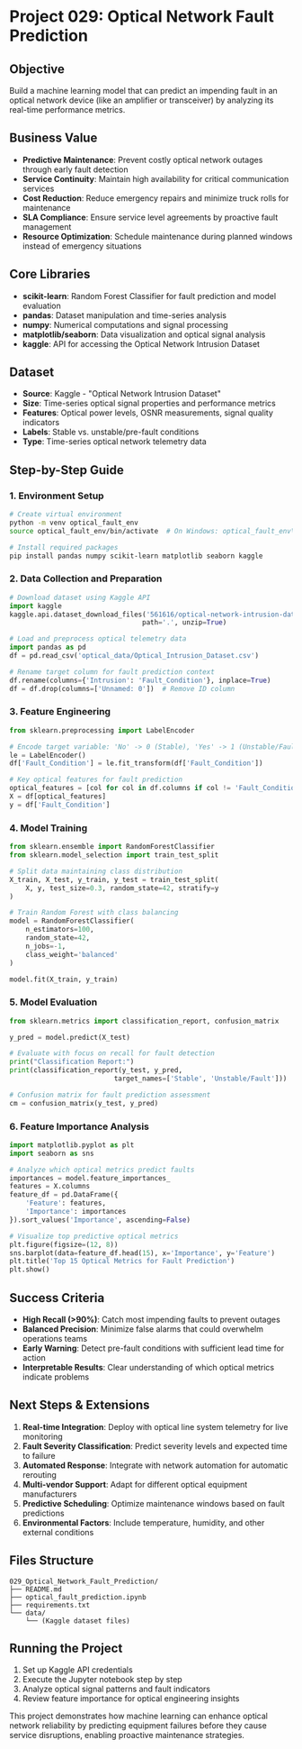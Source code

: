 # Project 029: Optical Network Fault Prediction

## Objective
Build a machine learning model that can predict an impending fault in an optical network device (like an amplifier or transceiver) by analyzing its real-time performance metrics.

## Business Value
- **Predictive Maintenance**: Prevent costly optical network outages through early fault detection
- **Service Continuity**: Maintain high availability for critical communication services
- **Cost Reduction**: Reduce emergency repairs and minimize truck rolls for maintenance
- **SLA Compliance**: Ensure service level agreements by proactive fault management
- **Resource Optimization**: Schedule maintenance during planned windows instead of emergency situations

## Core Libraries
- **scikit-learn**: Random Forest Classifier for fault prediction and model evaluation
- **pandas**: Dataset manipulation and time-series analysis
- **numpy**: Numerical computations and signal processing
- **matplotlib/seaborn**: Data visualization and optical signal analysis
- **kaggle**: API for accessing the Optical Network Intrusion Dataset

## Dataset
- **Source**: Kaggle - "Optical Network Intrusion Dataset"
- **Size**: Time-series optical signal properties and performance metrics
- **Features**: Optical power levels, OSNR measurements, signal quality indicators
- **Labels**: Stable vs. unstable/pre-fault conditions
- **Type**: Time-series optical network telemetry data

## Step-by-Step Guide

### 1. Environment Setup
```bash
# Create virtual environment
python -m venv optical_fault_env
source optical_fault_env/bin/activate  # On Windows: optical_fault_env\Scripts\activate

# Install required packages
pip install pandas numpy scikit-learn matplotlib seaborn kaggle
```

### 2. Data Collection and Preparation
```python
# Download dataset using Kaggle API
import kaggle
kaggle.api.dataset_download_files('561616/optical-network-intrusion-dataset', 
                                 path='.', unzip=True)

# Load and preprocess optical telemetry data
import pandas as pd
df = pd.read_csv('optical_data/Optical_Intrusion_Dataset.csv')

# Rename target column for fault prediction context
df.rename(columns={'Intrusion': 'Fault_Condition'}, inplace=True)
df = df.drop(columns=['Unnamed: 0'])  # Remove ID column
```

### 3. Feature Engineering
```python
from sklearn.preprocessing import LabelEncoder

# Encode target variable: 'No' -> 0 (Stable), 'Yes' -> 1 (Unstable/Fault)
le = LabelEncoder()
df['Fault_Condition'] = le.fit_transform(df['Fault_Condition'])

# Key optical features for fault prediction
optical_features = [col for col in df.columns if col != 'Fault_Condition']
X = df[optical_features]
y = df['Fault_Condition']
```

### 4. Model Training
```python
from sklearn.ensemble import RandomForestClassifier
from sklearn.model_selection import train_test_split

# Split data maintaining class distribution
X_train, X_test, y_train, y_test = train_test_split(
    X, y, test_size=0.3, random_state=42, stratify=y
)

# Train Random Forest with class balancing
model = RandomForestClassifier(
    n_estimators=100, 
    random_state=42, 
    n_jobs=-1, 
    class_weight='balanced'
)

model.fit(X_train, y_train)
```

### 5. Model Evaluation
```python
from sklearn.metrics import classification_report, confusion_matrix

y_pred = model.predict(X_test)

# Evaluate with focus on recall for fault detection
print("Classification Report:")
print(classification_report(y_test, y_pred, 
                          target_names=['Stable', 'Unstable/Fault']))

# Confusion matrix for fault prediction assessment
cm = confusion_matrix(y_test, y_pred)
```

### 6. Feature Importance Analysis
```python
import matplotlib.pyplot as plt
import seaborn as sns

# Analyze which optical metrics predict faults
importances = model.feature_importances_
features = X.columns
feature_df = pd.DataFrame({
    'Feature': features,
    'Importance': importances
}).sort_values('Importance', ascending=False)

# Visualize top predictive optical metrics
plt.figure(figsize=(12, 8))
sns.barplot(data=feature_df.head(15), x='Importance', y='Feature')
plt.title('Top 15 Optical Metrics for Fault Prediction')
plt.show()
```

## Success Criteria
- **High Recall (>90%)**: Catch most impending faults to prevent outages
- **Balanced Precision**: Minimize false alarms that could overwhelm operations teams
- **Early Warning**: Detect pre-fault conditions with sufficient lead time for action
- **Interpretable Results**: Clear understanding of which optical metrics indicate problems

## Next Steps & Extensions
1. **Real-time Integration**: Deploy with optical line system telemetry for live monitoring
2. **Fault Severity Classification**: Predict severity levels and expected time to failure
3. **Automated Response**: Integrate with network automation for automatic rerouting
4. **Multi-vendor Support**: Adapt for different optical equipment manufacturers
5. **Predictive Scheduling**: Optimize maintenance windows based on fault predictions
6. **Environmental Factors**: Include temperature, humidity, and other external conditions

## Files Structure
```
029_Optical_Network_Fault_Prediction/
├── README.md
├── optical_fault_prediction.ipynb
├── requirements.txt
└── data/
    └── (Kaggle dataset files)
```

## Running the Project
1. Set up Kaggle API credentials
2. Execute the Jupyter notebook step by step
3. Analyze optical signal patterns and fault indicators
4. Review feature importance for optical engineering insights

This project demonstrates how machine learning can enhance optical network reliability by predicting equipment failures before they cause service disruptions, enabling proactive maintenance strategies.